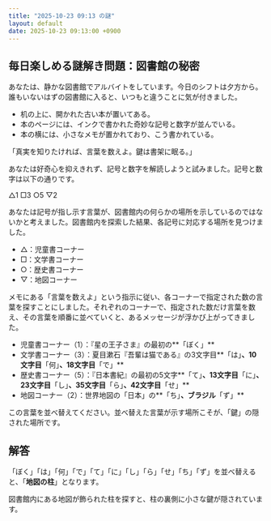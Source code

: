 ```yaml
---
title: "2025-10-23 09:13 の謎"
layout: default
date: 2025-10-23 09:13:00 +0900
---
```

## 毎日楽しめる謎解き問題：図書館の秘密

あなたは、静かな図書館でアルバイトをしています。今日のシフトは夕方から。誰もいないはずの図書館に入ると、いつもと違うことに気が付きました。

*   机の上に、開かれた古い本が置いてある。
*   本のページには、インクで書かれた奇妙な記号と数字が並んでいる。
*   本の横には、小さなメモが置かれており、こう書かれている。

「真実を知りたければ、言葉を数えよ。鍵は書架に眠る。」

あなたは好奇心を抑えきれず、記号と数字を解読しようと試みました。記号と数字は以下の通りです。

△1 □3 ○5 ▽2

あなたは記号が指し示す言葉が、図書館内の何らかの場所を示しているのではないかと考えました。図書館内を探索した結果、各記号に対応する場所を見つけました。

*   △：児童書コーナー
*   □：文学書コーナー
*   ○：歴史書コーナー
*   ▽：地図コーナー

メモにある「言葉を数えよ」という指示に従い、各コーナーで指定された数の言葉を探すことにしました。それぞれのコーナーで、指定された数だけ言葉を数え、その言葉を順番に並べていくと、あるメッセージが浮かび上がってきました。

*   児童書コーナー（1）：『星の王子さま』の最初の**「ぼく」**
*   文学書コーナー（3）：夏目漱石『吾輩は猫である』の3文字目**「は」**、10文字目**「何」**、18文字目**「で」**
*   歴史書コーナー（5）：『日本書紀』の最初の5文字**「て」**、13文字目**「に」**、23文字目**「し」**、35文字目**「ら」**、42文字目**「せ」**
*   地図コーナー（2）：世界地図の「日本」の**「ち」**、ブラジル**「ず」**

この言葉を並べ替えてください。並べ替えた言葉が示す場所こそが、「鍵」の隠された場所です。

## 解答

「ぼく」「は」「何」「で」「て」「に」「し」「ら」「せ」「ち」「ず」を並べ替えると、「**地図の柱**」となります。

図書館内にある地図が飾られた柱を探すと、柱の裏側に小さな鍵が隠されています。
